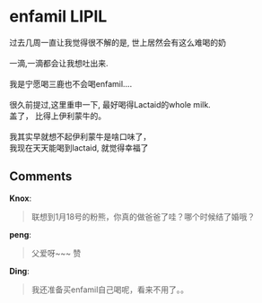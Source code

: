 # enfamil LIPIL

<div id="msgcns!9884D0A402622CB2!4411" class="bvMsg"> 过去几周一直让我觉得很不解的是, 世上居然会有这么难喝的奶<br /><br />一滴,一滴都会让我想吐出来.<br /><br />我是宁愿喝三鹿也不会喝enfamil....<br /><br />很久前提过,这里重申一下, 最好喝得Lactaid的whole milk. <br />盖了， 比得上伊利蒙牛的。<br /><br />我其实早就想不起伊利蒙牛是啥口味了， <br />我现在天天能喝到lactaid, 就觉得幸福了<br /></div>

## Comments

**Knox**:
> 联想到1月18号的粉熊，你真的做爸爸了哇？哪个时候结了婚哦？

**peng**:
> 父爱呀~~~ 赞

**Ding**:
> 我还准备买enfamil自己喝呢，看来不用了。。

